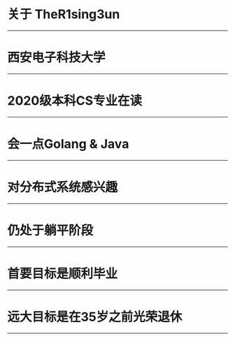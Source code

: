 # 关于 TheR1sing3un




---



# 西安电子科技大学

---

# 2020级本科CS专业在读

---

# 会一点Golang & Java

---

# 对分布式系统感兴趣

---

# 仍处于躺平阶段

---

# 首要目标是顺利毕业

---

# 远大目标是在35岁之前光荣退休

---





